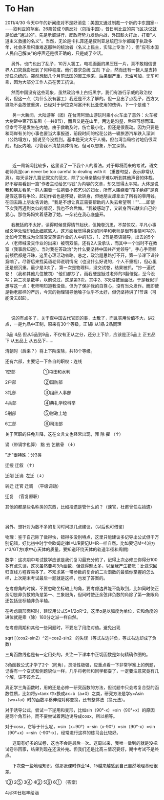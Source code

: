 # To Han
2011/4/30
今天中午的新闻绝对不是好消息：美国又通过制裁一个新的中东国家------叙利亚的草案，26票赞成
9票反对（包括中国），昔日利比亚的禁飞区决议就是如此"通过的"。先是示威游行，反政府势力发动内战，外国趁火打劫，打着"人道主义救援的名义"。当然，无论是卡扎菲还是叙利亚总统巴沙尔都属于执政多年，社会矛盾积重难返那种的统治者（名义上民主，实际上专治？），但"应有本国人民自己解决"的呼声还是很正确的，只是成了空话。

    
另外，也门也出了乱子，10万人罢工，电视画面的黑压压一片，真不敢相信世界人口究竟膨胀到了何种程度。他们要求总统
立刻
下台，然而还有一拨人是支持现任总统的。突然想起几个月前法国的罢工潮来，后果很严重，无油可加，无车可乘，因为大部分工作人员在罢工抗议。

    
然而中国没有这些现象，虽然政治书上白纸黑字，我们有游行示威的政治权利，但这一点（为什么没有罢工）我还是不太了解的。但一旦出了点乱子，西方又岂能不会故伎重演，已经对于伊拉克阿富汗利比亚使用的伎俩，下一个是谁？

     
另一大新闻，大陆游客（团）在台湾阿里山游玩时乘小火车出了意外：火车被大树砸中第7节车厢（一共8节），而且又是在山里，两边是沟壑，后果可想而知。但幸亏不是发生在内地，由于救助及时，伤亡最小化，但还是很轰动。因为只要是和两岸有关的小事也要当大事报道，前段时间的松花公路一辆旅游汽车跌入深渊（公路塌方），据说至今没找到。基本是天灾大于人祸，但台湾当局检讨地仍很深刻。相反内地，尽管我不清楚具体情况，但可以想象，所宜深慎。

 

     
近一周新闻比较多，这里谈了一下我个人的看法。对于即将而来的考试，语文老师真是can
never be too careful to dealing with it
（重要句型，表示非常认真）。每天读好几篇记叙文的范文，除了父母亲情似乎难以听到其他声音的体裁。好不容易看到一篇"作者主动给乞丐钱"为内容的文章，却又觉得太平常。大体是说我和朋友看见一群人围着一位抱着小孩乞讨的妇女，所有人围绕着"孩子绝症"是真是假这事有争论，起初作者也是怀疑，欲转身，但她朋友却拿出了所有的零用钱。在回去路上朋友告诉她，"我是不想让真正需要帮助的人失去希望啊！""......即使下次我再遇到类似的情况，我也不会后悔。"我被感动了，又转身回去献出自己的爱心，那位妈妈笑着感激了她。一朵花在我心底盛开。

    
我概括的不太好，读得时候觉得情节起伏，但掩卷沉思，不禁惊叹，平凡小事经文学处理却如此细腻感人。这方面我觉得身边的同学和老师是很有事情可写的，比如今天我成为全班没交英语作业的人中的1员，1、2节是英语辅导，出去的5个人（老师喊没交作业的出来）被罚双倍，还有2人没承认，而其中一个当时不在教室（我事后知道）。当时我在答政治"为什么要坚持中国共产党领导"，手心手背额前额后都是汗珠，这里心理活动省略。总之，政治题思路打不开，第一节课下课铃竟响了。尽管后来找英语老师说明情况（也没什么好说的，个人不重视），但心里还是很沉重。最少是3次了，第一次是物理科，没交试卷，结果被抓，"抄一遍试卷！（我和其他几位被罚）"他们都抄了，而我硬是挺过老师的3翻催促，至今没写；第二次是数学，以前说过，这是第3次，其中2、3次没被当面批。于是我似乎想写这一点：老师明知道我没做，但为了保护我的自尊心，没有当众发作。而即使是物老那样的严厉，今天的物理辅导他嗓子似乎不太好，但仍坚持讲了1节课（可能没去8班）。

    

    
说的有点多了，关于查中国古代官职的事，太散了，而且实用价值不大，讲2点，一是九品中正制，原来有30个等级，正1品
从1品 2品同理

 3品 4品 但从5品到9品，不仅有正从之分，还分上下阶，应该是正5品上
正五品下 从五品上 从五品下......

清朝时（后来？）将上下阶废除，共18个等级。

还有六部，主要记一下各自的职权：连线

1吏部                       ①屯田和水利 

2户部                       ②国防部

3礼部                       ③组织人事部

4兵部                       ④典礼学校科举

5刑部                       ⑤财政土地

6工部                       ⑥司法部

关于官职的任免升降，这在文言文也经常出现，拜 除 擢 （↑）

谪（带谪字也算） 黜 去 乞骸骨 （↓）

"迁"很特殊：分3类

迁授 迁叙 （↑）

迁削 迁谪  左迁（↓）

转迁 迁官 迁调  （平级调动）

迁复  （官复原职）

其他的都是些名称类的东西，比如拾遗是管什么的？（谏官，杜甫曾任左拾遗）

 

另外，想针对为数不多的复习时间提几点建议，（以后也可借鉴）

物理：鉴于自己除了做得快，错得多没别特点，这里只能建议多记导出公式但千万别记错，好比初中时学会欧姆定律I=U/R要记U=IR一样自然。比如要记M=4派方r\^3/GT方(求中心天体的质量，要知道环绕天体的轨道半径和周期)

数学：这次期中考试数学应该是我们复习最充分的了，记得上次必修三你得分100多有点失误，这次虽然要考3角函数，但做得题太多，以至我产生错觉：比做求回归直线方程容易多了。不知求某一带参数的复合的二次函数的最值你掌握的怎么样，上次期末考试最后一题就是这样，也发了答案的。

在考虑角的时候，不要忽略坐标轴上的角，要考虑边界能不能取到，比如同时使正余切是非负数的角是第一、三象限角，但同时使正余弦非负数的角除了第一象限角还包括坐标轴非负半轴。

在考虑扇形面积时，建议用公式S=1/2αR\^2，这里α是以弧度为单位，它和角度的进位就是乘（除）180分之派一样自然。

在考虑周期和其他一些问题时，不要忘了用绝对值。避免出现

sqrt \[（cos2-sin2）\^2\]=cos2-sin2  
的失误（等式左边非负，等式右边却成了负数）

三角函数线也是有一定用处的，关注一下课本中正切函数是如何精确作图的。

3角函数公式才学了2个（同角），灵活性极强，应重点看一下非常学案上的例题，记得有一个变式和例题貌似一样，几乎将老师和同学都耍了，一定要注意究竟有几个解，该不该舍去。

真正学三角函数时，用的还是必修一研究函数的方法，但试题中只会考复合型的函数性质，比如将y=tanx
中x换成ax+b（a≠0）之类，研究方法是学y=Asin（wx+fai）时的函数平移伸缩对称变换，还有整体法（换元法）。

对于诱导公式，尝试一下逆用和变形，比如sin（90°-x）=sin（90°+x）的原因是两个角互补，而不要尝试着两边诱导成cosx，所以相等。

对于cosx，它等于什么呢，=sin（x+90°）=-sin（x-90°）=sin（90°-x）=sin（90°+x）=-sin（-90°-x），经常进行这样的练习会比较好。

     
这周有好多的试卷，这也不会是最后一次。这周以来，我唯一做到的就是没把试卷带回家，结果到现在还没补完。但我们还是比高三情况要好，期中考试不是终点。

     
下次查一些地理知识，做那张课时作业14、15越来越感到自己自然地理基础很差。

1③ 2⑤ 3④ 4② 5⑥ 6① （答案）

4月30日赵丰给涵